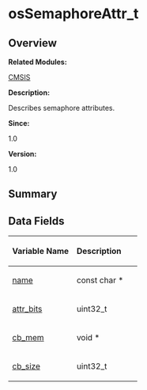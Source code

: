 # osSemaphoreAttr\_t<a name="ZH-CN_TOPIC_0000001055515034"></a>

## **Overview**<a name="section1162444036191910"></a>

**Related Modules:**

[CMSIS](zh-cn_topic_0000001055075063.md)

**Description:**

Describes semaphore attributes. 

**Since:**

1.0

**Version:**

1.0

## **Summary**<a name="section2013313707191910"></a>

## Data Fields<a name="pub-attribs"></a>

<a name="table966433668191910"></a>
<table><thead align="left"><tr id="row114240060191910"><th class="cellrowborder" valign="top" width="50%" id="mcps1.1.3.1.1"><p id="p345339433191910"><a name="p345339433191910"></a><a name="p345339433191910"></a>Variable Name</p>
</th>
<th class="cellrowborder" valign="top" width="50%" id="mcps1.1.3.1.2"><p id="p294778684191910"><a name="p294778684191910"></a><a name="p294778684191910"></a>Description</p>
</th>
</tr>
</thead>
<tbody><tr id="row1542069038191910"><td class="cellrowborder" valign="top" width="50%" headers="mcps1.1.3.1.1 "><p id="p1020781293191910"><a name="p1020781293191910"></a><a name="p1020781293191910"></a><a href="zh-cn_topic_0000001055075063.md#ga0151928f02ecbbc0a22793a63892af66">name</a></p>
</td>
<td class="cellrowborder" valign="top" width="50%" headers="mcps1.1.3.1.2 "><p id="p1823146026191910"><a name="p1823146026191910"></a><a name="p1823146026191910"></a>const char *&nbsp;</p>
</td>
</tr>
<tr id="row626559258191910"><td class="cellrowborder" valign="top" width="50%" headers="mcps1.1.3.1.1 "><p id="p1010754744191910"><a name="p1010754744191910"></a><a name="p1010754744191910"></a><a href="zh-cn_topic_0000001055075063.md#ga718a87b56a768a4f358a90f8c09b1aab">attr_bits</a></p>
</td>
<td class="cellrowborder" valign="top" width="50%" headers="mcps1.1.3.1.2 "><p id="p956023478191910"><a name="p956023478191910"></a><a name="p956023478191910"></a>uint32_t&nbsp;</p>
</td>
</tr>
<tr id="row1395734119191910"><td class="cellrowborder" valign="top" width="50%" headers="mcps1.1.3.1.1 "><p id="p421827956191910"><a name="p421827956191910"></a><a name="p421827956191910"></a><a href="zh-cn_topic_0000001055075063.md#gadcabe022804af99fc5a4477dd95c8003">cb_mem</a></p>
</td>
<td class="cellrowborder" valign="top" width="50%" headers="mcps1.1.3.1.2 "><p id="p777150301191910"><a name="p777150301191910"></a><a name="p777150301191910"></a>void *&nbsp;</p>
</td>
</tr>
<tr id="row807524097191910"><td class="cellrowborder" valign="top" width="50%" headers="mcps1.1.3.1.1 "><p id="p410678885191910"><a name="p410678885191910"></a><a name="p410678885191910"></a><a href="zh-cn_topic_0000001055075063.md#gaa674886431b3111d252bb90b6f911d32">cb_size</a></p>
</td>
<td class="cellrowborder" valign="top" width="50%" headers="mcps1.1.3.1.2 "><p id="p1057528669191910"><a name="p1057528669191910"></a><a name="p1057528669191910"></a>uint32_t&nbsp;</p>
</td>
</tr>
</tbody>
</table>

